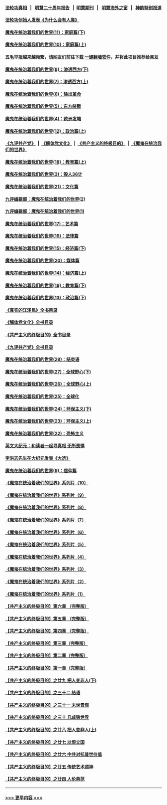 #### [法轮功真相](https://github.com/gfw-breaker/truth/blob/master/README.md?t=0) &nbsp;&nbsp;|&nbsp;&nbsp; [明慧二十周年报告](https://github.com/gfw-breaker/mh-reports/blob/master/README.md?t=0) &nbsp;&nbsp;|&nbsp;&nbsp;[明慧期刊](https://github.com/gfw-breaker/mh-qikan) &nbsp;&nbsp;|&nbsp;&nbsp; [明慧海外之窗](https://github.com/gfw-breaker/mh-news/blob/master/README.md?t=0) &nbsp;&nbsp;|&nbsp;&nbsp; [神韵特别报道](https://github.com/gfw-breaker/mh-news/blob/master/shenyun.md?t=0)
#### [法轮功创始人发表《为什么会有人类》](../pages/nsc422/n13912117.md?t=04130943) 
#### [魔鬼在统治着我们的世界(11)：家庭篇(下)](../pages/nsc422/n10440961.md?t=04130943) 
#### [魔鬼在统治着我们的世界(10)：家庭篇(上)](../pages/nsc422/n10435448.md?t=04130943) 
#### 五毛举报越来越频繁，请网友们前往下载 [一键翻墙软件](https://github.com/gfw-breaker/ssr-accounts)，并将此项目推荐给亲友
#### [魔鬼在统治着我们的世界(8)：渗透西方(下)](../pages/nsc422/n10429603.md?t=04130943) 
#### [魔鬼在统治着我们的世界(7)：渗透西方(上)](../pages/nsc422/n10426013.md?t=04130943) 
#### [魔鬼在统治着我们的世界(6)：输出革命](../pages/nsc422/n10421536.md?t=04130943) 
#### [魔鬼在统治着我们的世界(5)：东方杀戮](../pages/nsc422/n10417707.md?t=04130943) 
#### [魔鬼在统治着我们的世界(4)：欧洲发端](../pages/nsc422/n10414890.md?t=04130943) 
#### [魔鬼在统治着我们的世界(12)：政治篇(上)](../pages/nsc422/n10444576.md?t=04130943) 
#### [《九评共产党》](https://github.com/begood0513/9ping.md/blob/master/README.md) &nbsp;|&nbsp; [《解体党文化》](../../../../jtdwh.md/blob/master/README.md)  &nbsp;|&nbsp; [《共产主义的终极目的》](../../../../gczydzjmd.md/blob/master/README.md) &nbsp;|&nbsp; [《魔鬼在统治我们的世界》](../../../../mgztzwmdsj.md/blob/master/README.md) 
#### [魔鬼在统治着我们的世界(18)：教育篇(上)](../pages/nsc422/n10526970.md?t=04130943) 
#### [魔鬼在统治着我们的世界(3)：毁人36计](../pages/nsc422/n10411583.md?t=04130943) 
#### [魔鬼在统治着我们的世界(21)：文化篇](../pages/nsc422/n10597706.md?t=04130943) 
#### [九评编辑部：魔鬼在统治着我们的世界(2)](../pages/nsc422/n10410036.md?t=04130943) 
#### [九评编辑部：魔鬼在统治着我们的世界(1)](../pages/nsc422/n10406825.md?t=04130943) 
#### [魔鬼在统治着我们的世界(17)：艺术篇](../pages/nsc422/n10499093.md?t=04130943) 
#### [魔鬼在统治着我们的世界(16)：法律篇](../pages/nsc422/n10485969.md?t=04130943) 
#### [魔鬼在统治着我们的世界(15)：经济篇(下)](../pages/nsc422/n10469975.md?t=04130943) 
#### [魔鬼在统治着我们的世界(20)：媒体篇](../pages/nsc422/n10586579.md?t=04130943) 
#### [魔鬼在统治着我们的世界(14)：经济篇(上)](../pages/nsc422/n10457370.md?t=04130943) 
#### [魔鬼在统治着我们的世界(19)：教育篇(下)](../pages/nsc422/n10564808.md?t=04130943) 
#### [魔鬼在统治着我们的世界(13)：政治篇(下)](../pages/nsc422/n10448270.md?t=04130943) 
#### [《真实的江泽民》全书目录](../pages/nsc422/n13721399.md?t=04130943) 
#### [《解体党文化》全书目录](../pages/nsc422/n13721157.md?t=04130943) 
#### [《共产主义的终极目的》全书目录](../pages/nsc422/n13721048.md?t=04130943) 
#### [《九评共产党》全书目录](../pages/nsc422/n13708085.md?t=04130943) 
#### [魔鬼在统治着我们的世界(28)：结束语](../pages/nsc422/n10936246.md?t=04130943) 
#### [魔鬼在统治着我们的世界(27)：全球野心(下)](../pages/nsc422/n10928319.md?t=04130943) 
#### [魔鬼在统治着我们的世界(26)：全球野心(上)](../pages/nsc422/n10900318.md?t=04130943) 
#### [魔鬼在统治着我们的世界(25)：全球化](../pages/nsc422/n10788205.md?t=04130943) 
#### [魔鬼在统治着我们的世界(24)：环保主义(下)](../pages/nsc422/n10695307.md?t=04130943) 
#### [魔鬼在统治着我们的世界(23)：环保主义(上)](../pages/nsc422/n10688613.md?t=04130943) 
#### [魔鬼在统治着我们的世界(22)：恐怖主义](../pages/nsc422/n10614727.md?t=04130943) 
#### [英文大纪元：和读者一起寻真相 无所畏惧](../pages/nsc422/n12542027.md?t=04130943) 
#### [李洪志先生在大纪元发表《大选》](../pages/nsc422/n12534746.md?t=04130943) 
#### [魔鬼在统治着我们的世界(9)：信仰篇](../pages/nsc422/n10432159.md?t=04130943) 
#### [《魔鬼在统治着我们的世界》系列片（10）](../pages/nsc422/n12292670.md?t=04130943) 
#### [《魔鬼在统治着我们的世界》系列片（9）](../pages/nsc422/n12290859.md?t=04130943) 
#### [《魔鬼在统治着我们的世界》系列片（8）](../pages/nsc422/n12287445.md?t=04130943) 
#### [《魔鬼在统治着我们的世界》系列片（7）](../pages/nsc422/n12283425.md?t=04130943) 
#### [《魔鬼在统治着我们的世界》系列片（6）](../pages/nsc422/n12282314.md?t=04130943) 
#### [《魔鬼在统治着我们的世界》系列片（5）](../pages/nsc422/n12281419.md?t=04130943) 
#### [《魔鬼在统治着我们的世界》系列片（4）](../pages/nsc422/n12274024.md?t=04130943) 
#### [《魔鬼在统治着我们的世界》系列片（3）](../pages/nsc422/n12271322.md?t=04130943) 
#### [《魔鬼在统治着我们的世界》系列片（2）](../pages/nsc422/n12269049.md?t=04130943) 
#### [《魔鬼在统治着我们的世界》系列片（1）](../pages/nsc422/n12267575.md?t=04130943) 
#### [【共产主义的终极目的】第六章 （完整版）](../pages/nsc422/n11428913.md?t=04130943) 
#### [【共产主义的终极目的】第五章 （完整版）](../pages/nsc422/n11428912.md?t=04130943) 
#### [【共产主义的终极目的】第四章 （完整版）](../pages/nsc422/n11428907.md?t=04130943) 
#### [【共产主义的终极目的】第三章（完整版）](../pages/nsc422/n11428848.md?t=04130943) 
#### [【共产主义的终极目的】第二章（完整版）](../pages/nsc422/n11428831.md?t=04130943) 
#### [【共产主义的终极目的】第一章（完整版）](../pages/nsc422/n11417651.md?t=04130943) 
#### [【共产主义的终极目的】之廿九 把人变非人(下)](../pages/nsc422/n11344140.md?t=04130943) 
#### [【共产主义的终极目的】之三十二 结语](../pages/nsc422/n11360535.md?t=04130943) 
#### [【共产主义的终极目的】之三十一 末世景观](../pages/nsc422/n11351129.md?t=04130943) 
#### [【共产主义的终极目的】之三十 几成狼世界](../pages/nsc422/n11348280.md?t=04130943) 
#### [【共产主义的终极目的】之廿八 把人变非人(上)](../pages/nsc422/n11340492.md?t=04130943) 
#### [【共产主义的终极目的】之廿七 以恨立国](../pages/nsc422/n11336944.md?t=04130943) 
#### [【共产主义的终极目的】之廿六 中共对抗普世价值](../pages/nsc422/n11324785.md?t=04130943) 
#### [【共产主义的终极目的】之廿五 传统艺术颂神](../pages/nsc422/n11296396.md?t=04130943) 
#### [【共产主义的终极目的】之廿四 人伦典范](../pages/nsc422/n11296397.md?t=04130943) 

----
#### [ >>> 更早内容 <<< ](../indexes/nsc422-earlier.md)
